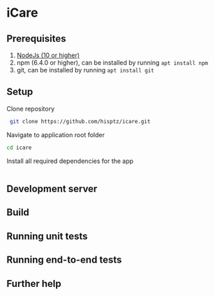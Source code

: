 # iCare

## Prerequisites

1. [NodeJs (10 or higher)](https://nodejs.org)
2. npm (6.4.0 or higher), can be installed by running `apt install npm`
3. git, can be installed by running `apt install git`

## Setup

Clone repository

```bash
 git clone https://github.com/hisptz/icare.git
```

Navigate to application root folder

```bash
cd icare
```

Install all required dependencies for the app

```bash

```

## Development server

## Build

## Running unit tests

## Running end-to-end tests

## Further help

